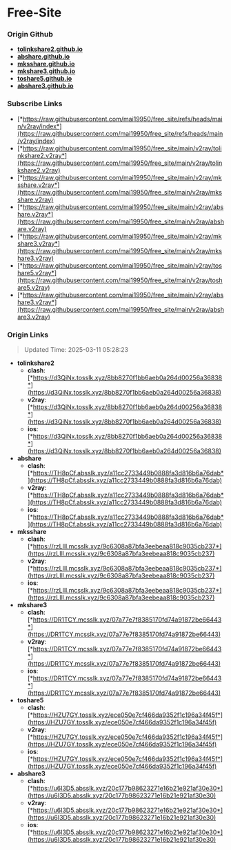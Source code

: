 # Free-Site

### Origin Github

- [**tolinkshare2.github.io**](https://github.com/tolinkshare2/tolinkshare2.github.io)
- [**abshare.github.io**](https://github.com/abshare/abshare.github.io)
- [**mksshare.github.io**](https://github.com/mksshare/mksshare.github.io)
- [**mkshare3.github.io**](https://github.com/mkshare3/mkshare3.github.io)
- [**toshare5.github.io**](https://github.com/toshare5/toshare5.github.io)
- [**abshare3.github.io**](https://github.com/abshare3/abshare3.github.io)

### Subscribe Links

- [*https://raw.githubusercontent.com/mai19950/free_site/refs/heads/main/v2ray/index*](https://raw.githubusercontent.com/mai19950/free_site/refs/heads/main/v2ray/index)
- [*https://raw.githubusercontent.com/mai19950/free_site/main/v2ray/tolinkshare2.v2ray*](https://raw.githubusercontent.com/mai19950/free_site/main/v2ray/tolinkshare2.v2ray)
- [*https://raw.githubusercontent.com/mai19950/free_site/main/v2ray/mksshare.v2ray*](https://raw.githubusercontent.com/mai19950/free_site/main/v2ray/mksshare.v2ray)
- [*https://raw.githubusercontent.com/mai19950/free_site/main/v2ray/abshare.v2ray*](https://raw.githubusercontent.com/mai19950/free_site/main/v2ray/abshare.v2ray)
- [*https://raw.githubusercontent.com/mai19950/free_site/main/v2ray/mkshare3.v2ray*](https://raw.githubusercontent.com/mai19950/free_site/main/v2ray/mkshare3.v2ray)
- [*https://raw.githubusercontent.com/mai19950/free_site/main/v2ray/toshare5.v2ray*](https://raw.githubusercontent.com/mai19950/free_site/main/v2ray/toshare5.v2ray)
- [*https://raw.githubusercontent.com/mai19950/free_site/main/v2ray/abshare3.v2ray*](https://raw.githubusercontent.com/mai19950/free_site/main/v2ray/abshare3.v2ray)

### Origin Links

> Updated Time: 2025-03-11 05:28:23

- **tolinkshare2**
  - **clash**: [*https://d3QiNx.tosslk.xyz/8bb8270f1bb6aeb0a264d00256a36838*](https://d3QiNx.tosslk.xyz/8bb8270f1bb6aeb0a264d00256a36838)
  - **v2ray**: [*https://d3QiNx.tosslk.xyz/8bb8270f1bb6aeb0a264d00256a36838*](https://d3QiNx.tosslk.xyz/8bb8270f1bb6aeb0a264d00256a36838)
  - **ios**: [*https://d3QiNx.tosslk.xyz/8bb8270f1bb6aeb0a264d00256a36838*](https://d3QiNx.tosslk.xyz/8bb8270f1bb6aeb0a264d00256a36838)
- **abshare**
  - **clash**: [*https://TH8pCf.absslk.xyz/a11cc2733449b0888fa3d816b6a76dab*](https://TH8pCf.absslk.xyz/a11cc2733449b0888fa3d816b6a76dab)
  - **v2ray**: [*https://TH8pCf.absslk.xyz/a11cc2733449b0888fa3d816b6a76dab*](https://TH8pCf.absslk.xyz/a11cc2733449b0888fa3d816b6a76dab)
  - **ios**: [*https://TH8pCf.absslk.xyz/a11cc2733449b0888fa3d816b6a76dab*](https://TH8pCf.absslk.xyz/a11cc2733449b0888fa3d816b6a76dab)
- **mksshare**
  - **clash**: [*https://rzLIll.mcsslk.xyz/9c6308a87bfa3eebeaa818c9035cb237*](https://rzLIll.mcsslk.xyz/9c6308a87bfa3eebeaa818c9035cb237)
  - **v2ray**: [*https://rzLIll.mcsslk.xyz/9c6308a87bfa3eebeaa818c9035cb237*](https://rzLIll.mcsslk.xyz/9c6308a87bfa3eebeaa818c9035cb237)
  - **ios**: [*https://rzLIll.mcsslk.xyz/9c6308a87bfa3eebeaa818c9035cb237*](https://rzLIll.mcsslk.xyz/9c6308a87bfa3eebeaa818c9035cb237)
- **mkshare3**
  - **clash**: [*https://DR1TCY.mcsslk.xyz/07a77e7f8385170fd74a91872be66443*](https://DR1TCY.mcsslk.xyz/07a77e7f8385170fd74a91872be66443)
  - **v2ray**: [*https://DR1TCY.mcsslk.xyz/07a77e7f8385170fd74a91872be66443*](https://DR1TCY.mcsslk.xyz/07a77e7f8385170fd74a91872be66443)
  - **ios**: [*https://DR1TCY.mcsslk.xyz/07a77e7f8385170fd74a91872be66443*](https://DR1TCY.mcsslk.xyz/07a77e7f8385170fd74a91872be66443)
- **toshare5**
  - **clash**: [*https://HZU7GY.tosslk.xyz/ece050e7cf466da9352f1c196a34f45f*](https://HZU7GY.tosslk.xyz/ece050e7cf466da9352f1c196a34f45f)
  - **v2ray**: [*https://HZU7GY.tosslk.xyz/ece050e7cf466da9352f1c196a34f45f*](https://HZU7GY.tosslk.xyz/ece050e7cf466da9352f1c196a34f45f)
  - **ios**: [*https://HZU7GY.tosslk.xyz/ece050e7cf466da9352f1c196a34f45f*](https://HZU7GY.tosslk.xyz/ece050e7cf466da9352f1c196a34f45f)
- **abshare3**
  - **clash**: [*https://u6I3D5.absslk.xyz/20c177b98623271e16b21e921af30e30*](https://u6I3D5.absslk.xyz/20c177b98623271e16b21e921af30e30)
  - **v2ray**: [*https://u6I3D5.absslk.xyz/20c177b98623271e16b21e921af30e30*](https://u6I3D5.absslk.xyz/20c177b98623271e16b21e921af30e30)
  - **ios**: [*https://u6I3D5.absslk.xyz/20c177b98623271e16b21e921af30e30*](https://u6I3D5.absslk.xyz/20c177b98623271e16b21e921af30e30)
